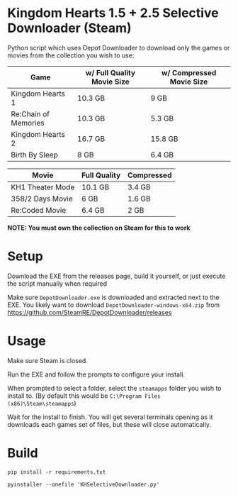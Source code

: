 # Kingdom Hearts 1.5 + 2.5 Selective Downloader (Steam)

Python script which uses Depot Downloader to download only the games or movies from the collection you wish to use:

| Game      | w/ Full Quality Movie Size | w/ Compressed Movie Size |
| ------------- | ------------- | ------------- |
| Kingdom Hearts 1 | 10.3 GB | 9 GB |
| Re:Chain of Memories | 10.3 GB | 5.3 GB |
| Kingdom Hearts 2 | 16.7 GB | 15.8 GB |
| Birth By Sleep | 8 GB | 6.4 GB |

| Movie      | Full Quality | Compressed |
| ------------- | ------------- | ------------- |
| KH1 Theater Mode | 10.1 GB | 3.4 GB |
| 358/2 Days Movie | 6 GB | 1.6 GB |
| Re:Coded Movie | 6.4 GB | 2 GB |

**NOTE: You must own the collection on Steam for this to work**

# Setup

Download the EXE from the releases page, build it yourself, or just execute the script manually when required

Make sure `DepotDownloader.exe` is downloaded and extracted next to the EXE.
You likely want to download `DepotDownloader-windows-x64.zip` from https://github.com/SteamRE/DepotDownloader/releases

# Usage

Make sure Steam is closed.

Run the EXE and follow the prompts to configure your install.

When prompted to select a folder, select the `steamapps` folder you wish to install to. (By default this would be `C:\Program Files (x86)\Steam\steamapps`)

Wait for the install to finish. You will get several terminals opening as it downloads each games set of files, but these will close automatically.

# Build

`pip install -r requirements.txt`

`pyinstaller --onefile 'KHSelectiveDownloader.py'`
